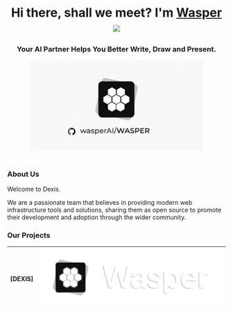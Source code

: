 <h1 align="center">Hi there, shall we meet? I'm <a href="https://dexis.app/" target="_blank">Wasper</a> 
<img src="https://github.com/blackcater/blackcater/raw/main/images/Hi.gif" height="32"/></h1>
<h3 align="center">Your AI Partner Helps You Better Write, Draw and Present.</h3>

<div align="center">
<img src="https://github.com/WasperAI/.github/blob/main/images/cover.png" width="400" alt="toEverything Logo" />
</div>

<h1 align="center"></h1>

### About Us

Welcome to Dexis.

We are a passionate team that believes in providing modern web infrastructure tools and solutions, sharing them as open source to promote their development and adoption through the wider community.

### Our Projects



|   [DEXIS]   |           <a href="https://github.com/WasperAI/wasper" target="blank"><picture style="width: 500px"><source media="(prefers-color-scheme: light)" srcset="https://github.com/WasperAI/.github/blob/main/images/1.svg" /><source media="(prefers-color-scheme: dark)" srcset="https://github.com/WasperAI/.github/blob/main/images/1.svg" /><img src="https://github.com/WasperAI/.github/blob/main/images/1.svg" width="500" alt="Wasper Logo" /></picture></a>            |
| :----------: | :--------------------------------------------------------------------------------------------------------------------------------------------------------------------------------------------------------------------------------------------------------------------------------------------------------------------------------------------------------------------------------: |
